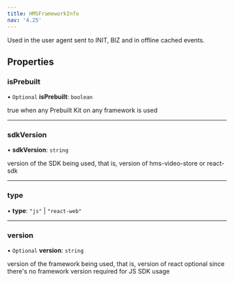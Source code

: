 ```yaml
---
title: HMSFrameworkInfo
nav: '4.25'
---
```


Used in the user agent sent to INIT, BIZ and in offline cached events.

## Properties

### isPrebuilt

• `Optional` **isPrebuilt**: `boolean`

true when any Prebuilt Kit on any framework is used

---

### sdkVersion

• **sdkVersion**: `string`

version of the SDK being used, that is, version of hms-video-store or react-sdk

---

### type

• **type**: `"js"` \| `"react-web"`

---

### version

• `Optional` **version**: `string`

version of the framework being used, that is, version of react
optional since there's no framework version required for JS SDK usage
